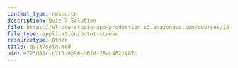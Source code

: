 ```yaml
---
content_type: resource
description: Quiz 7 Solution
file: https://ol-ocw-studio-app-production.s3.amazonaws.com/courses/16-881-robust-system-design-summer-1998/e725d81cc7150b96b6fd28ac4621487c_quiz7soln.mcd
file_type: application/octet-stream
resourcetype: Other
title: quiz7soln.mcd
uid: e725d81c-c715-0b96-b6fd-28ac4621487c
---
```

